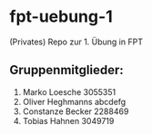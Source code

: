 # fpt-uebung-1
(Privates) Repo zur 1. Übung in FPT

## Gruppenmitglieder:
1. Marko Loesche      3055351
2. Oliver Heghmanns   abcdefg
3. Constanze Becker   2288469
4. Tobias Hahnen      3049719
